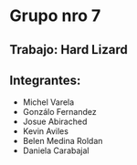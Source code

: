 # Grupo nro 7
## Trabajo: Hard Lizard
## Integrantes:
- Michel Varela
- Gonzálo Fernandez
- Josue Abirached
- Kevin Aviles
- Belen Medina Roldan
- Daniela Carabajal
